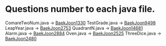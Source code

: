 # Questions number to each java file.

ComareTwoNum.java -> [BaekJoon1330](https://www.acmicpc.net/problem/1330)
TestGrade.java -> [BaekJoon9498](https://www.acmicpc.net/problem/9498)
LeapYear.java -> [BaekJoon2753](https://www.acmicpc.net/problem/2753)
QuadrantN.java -> [BaekJoon14681](https://www.acmicpc.net/problem/14681)
Alarm.java -> [BaekJoon2884](https://www.acmicpc.net/problem/2884)
Oven.java -> [BaekJoon2525](https://www.acmicpc.net/problem/2525)
ThreeDice.java -> [BaekJoon2480](https://www.acmicpc.net/problem/2480)
